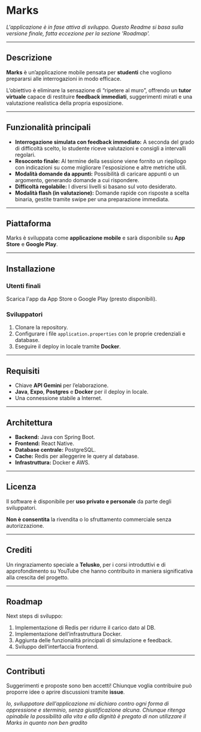 # Marks 

*L'applicazione è in fase attiva di sviluppo. Questo Readme si basa sulla versione finale, fatta eccezione per la sezione 'Roadmap'.*

---

## Descrizione

**Marks** è un’applicazione mobile pensata per **studenti** che vogliono prepararsi alle interrogazioni in modo efficace.

L’obiettivo è eliminare la sensazione di “ripetere al muro”, offrendo un **tutor virtuale** capace di restituire **feedback immediati**, suggerimenti mirati e una valutazione realistica della propria esposizione.

---

## Funzionalità principali

* **Interrogazione simulata con feedback immediato:** A seconda del grado di difficoltà scelto, lo studente riceve valutazioni e consigli a intervalli regolari.
* **Resoconto finale:** Al termine della sessione viene fornito un riepilogo con indicazioni su come migliorare l'esposizione e altre metriche utili.
* **Modalità domande da appunti:** Possibilità di caricare appunti o un argomento, generando domande a cui rispondere.
* **Difficoltà regolabile:** I diversi livelli si basano sul voto desiderato.
* **Modalità flash (in valutazione):** Domande rapide con risposte a scelta binaria, gestite tramite swipe per una preparazione immediata.

---

## Piattaforma

Marks è sviluppata come **applicazione mobile** e sarà disponibile su **App Store** e **Google Play**.

---

## Installazione

### Utenti finali
Scarica l'app da App Store o Google Play (presto disponibili).

### Sviluppatori
1.  Clonare la repository.
2.  Configurare i file `application.properties` con le proprie credenziali e database.
3.  Eseguire il deploy in locale tramite **Docker**.

---

## Requisiti

* Chiave **API Gemini** per l’elaborazione.
* **Java**, **Expo**, **Postgres** e **Docker** per il deploy in locale.
* Una connessione stabile a Internet.

---

## Architettura

* **Backend:** Java con Spring Boot.
* **Frontend:** React Native.
* **Database centrale:** PostgreSQL.
* **Cache:** Redis per alleggerire le query al database.
* **Infrastruttura:** Docker e AWS.

---

## Licenza

Il software è disponibile per **uso privato e personale** da parte degli sviluppatori.

**Non è consentita** la rivendita o lo sfruttamento commerciale senza autorizzazione.

---

## Crediti

Un ringraziamento speciale a **Telusko**, per i corsi introduttivi e di approfondimento su YouTube che hanno contribuito in maniera significativa alla crescita del progetto.

---

## Roadmap

Next steps di sviluppo:

1.  Implementazione di Redis per ridurre il carico dato al DB.
2.  Implementazione dell’infrastruttura Docker.
3.  Aggiunta delle funzionalità principali di simulazione e feedback.
4.  Sviluppo dell’interfaccia frontend.

---

## Contributi

Suggerimenti e proposte sono ben accetti! Chiunque voglia contribuire può proporre idee o aprire discussioni tramite **issue**.

*Io, sviluppatore dell'applicazione mi dichiaro contro ogni forma di oppressione e sterminio, senza giustificazione alcuna. Chiunque ritenga opinabile la possibilità alla vita e alla dignità è pregato di non utilizzare il Marks in quanto non ben gradito*